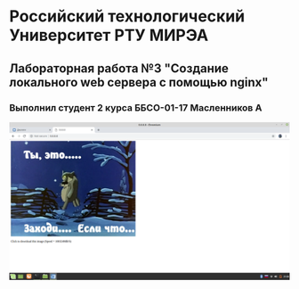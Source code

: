 # Российский технологический Университет РТУ МИРЭА
## Лабораторная работа №3 "Создание локального web сервера с помощью nginx"
### Выполнил студент 2 курса ББСО-01-17 Масленников А
![](https://github.com/Anotherhuber/Doclab/blob/master/finalresult.png)
